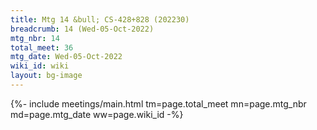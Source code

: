 ```yaml
---
title: Mtg 14 &bull; CS-428+828 (202230)
breadcrumb: 14 (Wed-05-Oct-2022)
mtg_nbr: 14
total_meet: 36
mtg_date: Wed-05-Oct-2022
wiki_id: wiki
layout: bg-image
---
```


{%- include meetings/main.html
    tm=page.total_meet
    mn=page.mtg_nbr
    md=page.mtg_date
    ww=page.wiki_id
-%}
